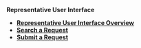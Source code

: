 
<strong>Representative User Interface<strong>
<ul>
<li><a href="/articles/DPM/03_Representative_User_Interface/01_Representative_User_Interface_Overview.md">Representative User Interface Overview</a></li>
<li><a href="/articles/DPM/03_Representative_User_Interface/02_Representative_User_Interface_Search.md">Search a Request</li>
<li><a href="/articles/DPM/03_Representative_User_Interface/03_Representative_User_Interface_Submit.md">Submit a Request</li>

</ul>

